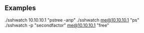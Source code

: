 ## Examples

./sshwatch 10.10.10.1 "pstree -anp" 
./sshwatch me@10.10.10.1 "ps"
./sshwatch -p "secondfactor" me@10.10.10.1 "free"

